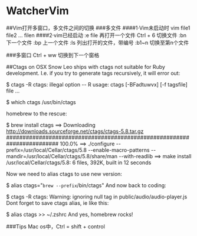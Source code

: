 # WatcherVim

##Vim打开多窗口，多文件之间的切换
###多文件
####1·Vim未启动时
  vim file1 file2 ... filen
####2·vim已经启动
  :e file        再打开一个文件
  Ctrl + 6       切换文件
  :bn            下一个文件
  :bp            上一个文件
  :ls            列出打开的文件，带编号
  :b1~n          切换至第n个文件

###多窗口
  Ctrl + ww      切换到下一个窗格

##Ctags on OSX
Snow Leo ships with ctags not suitable for Ruby development. I.e. if you try to generate tags recursively, it will error out:

$ ctags -R
ctags: illegal option -- R
usage: ctags [-BFadtuwvx] [-f tagsfile] file ...

$ which ctags
/usr/bin/ctags

homebrew to the rescue:

$ brew install ctags
==> Downloading http://downloads.sourceforge.net/ctags/ctags-5.8.tar.gz
######################################################################## 100.0%
==> ./configure --prefix=/usr/local/Cellar/ctags/5.8 --enable-macro-patterns
--mandir=/usr/local/Cellar/ctags/5.8/share/man --with-readlib
==> make install
/usr/local/Cellar/ctags/5.8: 6 files, 392K, built in 12 seconds

Now we need to alias ctags to use new version:

$ alias ctags="`brew --prefix`/bin/ctags"
And now back to coding:

$ ctags -R
ctags: Warning: ignoring null tag in public/audio/audio-player.js
Dont forget to save ctags alias, ie like this:

$ alias ctags >> ~/.zshrc
And yes, homebrew rocks!

###Tips
  Mac os中，Ctrl = shift + control
